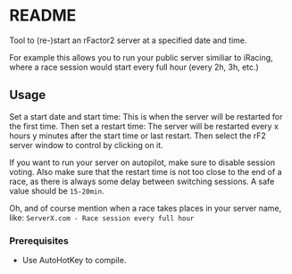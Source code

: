 # README #

Tool to (re-)start an rFactor2 server at a specified date and time.

For example this allows you to run your public server similiar to iRacing, where a race session would start every full hour (every 2h, 3h, etc.)

## Usage ##

Set a start date and start time: This is when the server will be restarted for the first time.
Then set a restart time: The server will be restarted every x hours y minutes after the start time or last restart.
Then select the rF2 server window to control by clicking on it.

If you want to run your server on autopilot, make sure to disable session voting.
Also make sure that the restart time is not too close to the end of a race, as there is always some delay between switching sessions. A safe value should be `15-20min`.

Oh, and of course mention when a race takes places in your server name, like: `ServerX.com - Race session every full hour`

### Prerequisites ###

* Use AutoHotKey to compile.